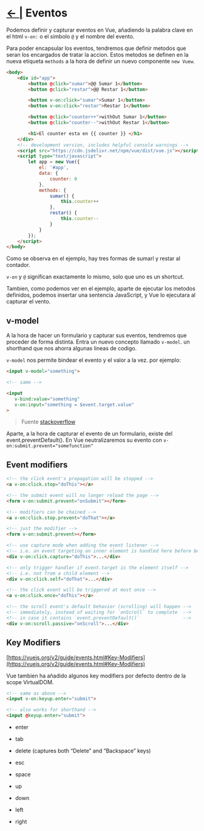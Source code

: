 # [← |](https://github.com/VGamezz19/platzi-course-notes/tree/master/Vue) Eventos 

Podemos definir y capturar eventos en Vue, añadiendo la palabra clave en el html `v-on:` o el simbolo `@` y el nombre del evento.

Para poder encapsular los eventos, tendremos que definir metodos que seran los encargados de tratar la accion. Estos metodos se definen en la nueva etiqueta `methods` a la hora de definir un nuevo componente `new Vuew`.

```html
<body>
    <div id="app">
        <button @click="sumar">@@ Sumar 1</button>
        <button @click="restar">@@ Restar 1</button>

        <button v-on:click="sumar">Sumar 1</button>
        <button v-on:click="restar">Restar 1</button>

        <button @click="counter++">withOut Sumar 1</button>
        <button @click="counter--">withOut Restar 1</button>

        <h1>El counter esta en {{ counter }} </h1>
    </div>
    <!-- development version, includes helpful console warnings -->
    <script src="https://cdn.jsdelivr.net/npm/vue/dist/vue.js"></script>
    <script type="text/javascript">
        let app = new Vue({
            el: '#app',
            data: {
                counter: 0
            },
            methods: {
                sumar() {
                    this.counter++
                },
                restar() {
                    this.counter--
                }
            }
        });
    </script>
</body>
```

Como se observa en el ejemplo, hay tres formas de sumarl y restar al contador.

`v-on` y `@` significan exactamente lo mismo, solo que uno es un shortcut.

Tambien, como podemos ver en el ejemplo, aparte de ejecutar los metodos definidos, podemos insertar una sentencia JavaScript, y Vue lo ejecutara al capturar el vento.

## v-model

A la hora de hacer un formulario y capturar sus eventos, tendremos que proceder de forma distinta. Entra un nuevo concepto llamado `v-model`. un shorthand que nos ahorra algunas lineas de codigo.

`v-model` nos permite bindear el evento y el valor a la vez. por ejemplo:

``` html
<input v-model="something">

<!-- same -->

<input
   v-bind:value="something"
   v-on:input="something = $event.target.value"
>
```

> Fuente [stackoverflow](https://stackoverflow.com/questions/42260233/vue-js-difference-between-v-model-and-v-bind)

Aparte, a la hora de capturar el evento de un formulario, existe del event.preventDefault(). En Vue neutralizaremos su evento con `v-on:submit.prevent="somefunction"`

## Event modifiers

```html
<!-- the click event's propagation will be stopped -->
<a v-on:click.stop="doThis"></a>

<!-- the submit event will no longer reload the page -->
<form v-on:submit.prevent="onSubmit"></form>

<!-- modifiers can be chained -->
<a v-on:click.stop.prevent="doThat"></a>

<!-- just the modifier -->
<form v-on:submit.prevent></form>

<!-- use capture mode when adding the event listener -->
<!-- i.e. an event targeting an inner element is handled here before being handled by that element -->
<div v-on:click.capture="doThis">...</div>

<!-- only trigger handler if event.target is the element itself -->
<!-- i.e. not from a child element -->
<div v-on:click.self="doThat">...</div>

<!-- the click event will be triggered at most once -->
<a v-on:click.once="doThis"></a>

<!-- the scroll event's default behavior (scrolling) will happen -->
<!-- immediately, instead of waiting for `onScroll` to complete  -->
<!-- in case it contains `event.preventDefault()`                -->
<div v-on:scroll.passive="onScroll">...</div>
```

## Key  Modifiers

[https://vuejs.org/v2/guide/events.html#Key-Modifiers](https://vuejs.org/v2/guide/events.html#Key-Modifiers)

Vue tambien ha añadido algunos key modifiers por defecto dentro de la scope VirtualDOM.

```html
<!-- same as above -->
<input v-on:keyup.enter="submit">

<!-- also works for shorthand -->
<input @keyup.enter="submit">
```

- enter

- tab

- delete (captures both “Delete” and “Backspace” keys)

- esc

- space

- up

- down

- left

- right
